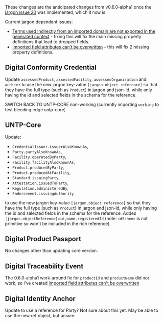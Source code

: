 
These changes are the anticipated changes from v0.6.0-alpha1 once the [jargon issue 20]() was implemented, which it now is.

Current jargon dependent issues:
- [Terms used indirectly from an imported domain are not exported in the generated context](https://github.com/jargon-sh/issues/issues/21) - fixing this will fix the main missing property definitions that lead to dropped fields.
- [Imported field attributes can't be overwritten](https://github.com/jargon-sh/issues/issues/27) - this will fix 2 missing property definitions.

## Digital Conformity Credential

Update `assessedProduct`, `assessedFacility`, `assessedOrganisation` and `auditor` to use the new jargon key-value `[jargon.object_reference]` so that they have the full type (such as `Product`) in jargon and json-ld, while only having the id and selected fields in the schema for the reference.

SWITCH BACK TO UNTP-CORE non-working (currently importing `working` to test bleeding edge untp-core)

## UNTP-Core

Update:
 - `CredentialIssuer.issuerAlsoKnownAs`, 
 - `Party.partyAlsoKnownAs`, 
 - `Facility.operatedByParty`, 
 - `Facility.facilityAlsoKnownAs`, 
 - `Product.producedByParty`, 
 - `Product.producedAtFacility`,
 - `Standard.issuingParty`,
 - `Attestation.issuedToParty`,
 - `Regulation.administeredBy`,
 - `Endorsement.issuingAuthority`

to use the new jargon key-value `[jargon.object_reference]` so that they have the full type (such as `Product`) in jargon and json-ld, while only having the id and selected fields in the schema for the reference. Added `[jargon.objectReference]=id,name,registeredId` (note: `idScheme` is not primitive so won't be included in the rich reference).


## Digital Product Passport

No changes other than updating core version.

## Digital Traceability Event

The 0.6.0-alpha1 work-around fix for `productId` and `productName` did not work, so I've created [Imported field attributes can't be overwritten](https://github.com/jargon-sh/issues/issues/27)

## Digital Identity Anchor

Update to use a reference for Party? Not sure about this yet. May be able to use  the new ref object, but unsure.

